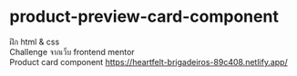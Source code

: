 # product-preview-card-component

ฝึก html & css<br>
Challenge จากเว็บ frontend mentor<br>
Product card component
https://heartfelt-brigadeiros-89c408.netlify.app/
